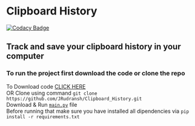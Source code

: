 # Clipboard History

[![Codacy Badge](https://api.codacy.com/project/badge/Grade/553257642db34c5bae141f4cf78208ae)](https://app.codacy.com/gh/JRudransh/Clipboard_History?utm_source=github.com&utm_medium=referral&utm_content=JRudransh/Clipboard_History&utm_campaign=Badge_Grade)

## Track and save your clipboard history in your computer

### To run the project first download the code or clone the repo
To Download code [CLICK HERE](https://github.com/JRudransh/Clipboard_History/archive/master.zip) <br> 
OR Clone using command `git clone https://github.com/JRudransh/Clipboard_History.git` <br>
Download & Run [`main.py`](https://github.com/JRudransh/Clipboard_History/blob/master/main.py) file <br>
Before running that make sure you have installed all dipendencies via `pip install -r requirements.txt`
 
